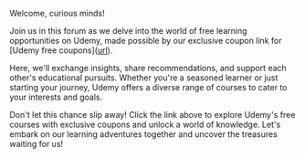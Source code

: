 Welcome, curious minds!

Join us in this forum as we delve into the world of free learning opportunities on Udemy, made possible by our exclusive coupon link for [Udemy free coupons]([url](https://www.korshub.com/courses/platform/udemy-coupons
)).

Here, we'll exchange insights, share recommendations, and support each other's educational pursuits. Whether you're a seasoned learner or just starting your journey, Udemy offers a diverse range of courses to cater to your interests and goals.

Don't let this chance slip away! Click the link above to explore Udemy's free courses with exclusive coupons and unlock a world of knowledge. Let's embark on our learning adventures together and uncover the treasures waiting for us!

